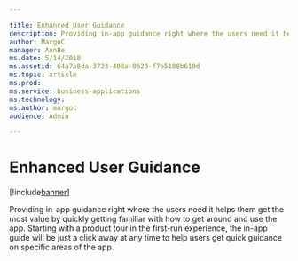 ```yaml
---

title: Enhanced User Guidance
description: Providing in-app guidance right where the users need it helps them get the most value by quickly getting familiar with how to get around and use the app.
author: MargoC
manager: AnnBe
ms.date: 5/14/2018
ms.assetid: 64a7b8da-3723-408a-8620-f7e5188b610d
ms.topic: article
ms.prod: 
ms.service: business-applications
ms.technology: 
ms.author: margoc
audience: Admin

---
```

#  Enhanced User Guidance




[!include[banner](../../includes/banner.md)]

Providing in-app guidance right where the users need it helps them get the most
value by quickly getting familiar with how to get around and use the app.
Starting with a product tour in the first-run experience, the in-app guide will
be just a click away at any time to help users get quick guidance on specific
areas of the app.
